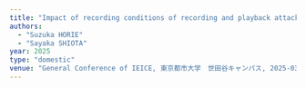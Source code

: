 ```yaml
---
title: "Impact of recording conditions of recording and playback attacks on spoofed voice detection"
authors:
  - "Suzuka HORIE"
  - "Sayaka SHIOTA"
year: 2025
type: "domestic"
venue: "General Conference of IEICE, 東京都市大学　世田谷キャンパス, 2025-03-26."
---
```

